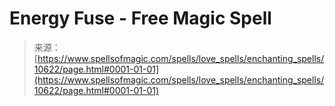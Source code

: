 <!--yml
category: 未分类
date: 2024-06-12 18:47:21
-->

# Energy Fuse - Free Magic Spell

> 来源：[https://www.spellsofmagic.com/spells/love_spells/enchanting_spells/10622/page.html#0001-01-01](https://www.spellsofmagic.com/spells/love_spells/enchanting_spells/10622/page.html#0001-01-01)